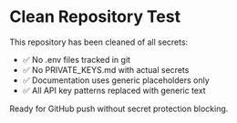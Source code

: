 # Clean Repository Test

This repository has been cleaned of all secrets:

- ✅ No .env files tracked in git
- ✅ No PRIVATE_KEYS.md with actual secrets
- ✅ Documentation uses generic placeholders only
- ✅ All API key patterns replaced with generic text

Ready for GitHub push without secret protection blocking.